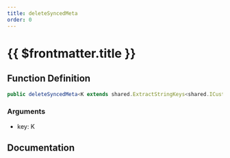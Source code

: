 ```yaml
---
title: deleteSyncedMeta
order: 0
---
```


# {{ $frontmatter.title }}

## Function Definition

```ts
public deleteSyncedMeta<K extends shared.ExtractStringKeys<shared.ICustomVehicleSyncedMeta>>(key: K): void;
```

### Arguments

* key: K

## Documentation

<!--@include: ./parts/deleteSyncedMeta.md-->
